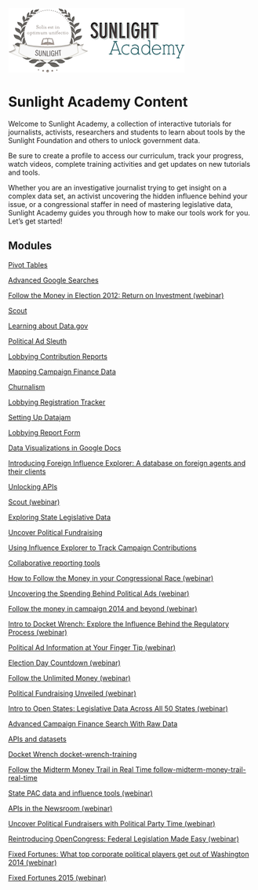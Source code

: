 ![](images/logo.png)

# Sunlight Academy Content

Welcome to Sunlight Academy, a collection of interactive tutorials for journalists, activists, researchers and students to learn about tools by the Sunlight Foundation and others to unlock government data.

Be sure to create a profile to access our curriculum, track your progress, watch videos, complete training activities and get updates on new tutorials and tools.

Whether you are an investigative journalist trying to get insight on a complex data set, an activist uncovering the hidden influence behind your issue, or a congressional staffer in need of mastering legislative data, Sunlight Academy guides you through how to make our tools work for you. Let’s get started!

## Modules

[Pivot Tables](pivot-tables.md)

[Advanced Google Searches](advanced-google-searches.md)

[Follow the Money in Election 2012: Return on Investment (webinar)](follow-money-election-2012-return-investment-webin.md)

[Scout](scout-training.md)

[Learning about Data.gov ](learning-about-datagov.md)

[Political Ad Sleuth](political-ad-sleuth.md)

[Lobbying Contribution Reports](lobbying-contribution-report.md)

[Mapping Campaign Finance Data](mapping-campaign-finance-data.md)

[Churnalism](churnalism.md)

[Lobbying Registration Tracker](lobbying-registration-tracker.md)

[Setting Up Datajam](installing-datajam.md)

[Lobbying Report Form](lobbying-report-form.md)

[Data Visualizations in Google Docs](data-visualizations-google-docs.md)

[Introducing Foreign Influence Explorer: A database on foreign agents and their clients](introducing-foreign-influence-explorer-database-fo.md)

[Unlocking APIs](unlocking-api.md)

[Scout (webinar)](scout-webinar.md)

[Exploring State Legislative Data](exploring-state-legislative-data.md)

[Uncover Political Fundraising](uncover-political-fundraising.md)

[Using Influence Explorer to Track Campaign Contributions](using-influence-explorer-track-campaign-contributi.md)

[Collaborative reporting tools](collaborative-reporting-tools.md)

[How to Follow the Money in your Congressional Race (webinar)](congressional-money-race-webinar.md)

[Uncovering the Spending Behind Political Ads (webinar)](uncovering-spending-behind-political-ads-webinar.md)

[Follow the money in campaign 2014 and beyond (webinar)](follow-money-campaign-2014-and-beyond-webinar.md)

[Intro to Docket Wrench: Explore the Influence Behind the Regulatory Process (webinar)](intro-docket-wrench-webinar.md)

[Political Ad Information at Your Finger Tip (webinar)](political-ad-information-your-finger-tip-webinar.md)

[Election Day Countdown (webinar)](election-day-countdown-webinar.md)

[Follow the Unlimited Money (webinar)](follow-unlimited-money-webinar.md)

[Political Fundraising Unveiled (webinar)](political-fundraising-unveiled-webinar.md)

[Intro to Open States: Legislative Data Across All 50 States (webinar)](intro-open-states-webinar-archived.md)

[Advanced Campaign Finance Search With Raw Data](advanced-campaign-finance-search-raw-data.md)

[APIs and datasets](apis-and-datasets.md)

[Docket Wrench docket-wrench-training](docket-wrench-training.md)

[Follow the Midterm Money Trail in Real Time follow-midterm-money-trail-real-time](follow-midterm-money-trail-real-time.md)

[State PAC data and influence tools (webinar)](state-pac-data-and-influence-tools.md)

[APIs in the Newsroom (webinar)](apis-newsroom-webinar.md)

[Uncover Political Fundraisers with Political Party Time (webinar)](uncover-political-fundraisers-political-party-time.md)

[Reintroducing OpenCongress: Federal Legislation Made Easy (webinar)](opencongress-webinar.md)

[Fixed Fortunes: What top corporate political players get out of Washington 2014 (webinar)](fixed-fortunes-webinar.md)

[Fixed Fortunes 2015 (webinar)](fixed-fortunes-webinar-inn.md)
